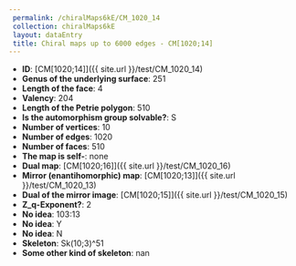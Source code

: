 ```yaml
--- 
 permalink: /chiralMaps6kE/CM_1020_14 
 collection: chiralMaps6kE
 layout: dataEntry
 title: Chiral maps up to 6000 edges - CM[1020;14]
---
```


- **ID**: [CM[1020;14]]({{ site.url }}/test/CM_1020_14)
- **Genus of the underlying surface**: 251
- **Length of the face**: 4
- **Valency**: 204
- **Length of the Petrie polygon**: 510
- **Is the automorphism group solvable?**: S
- **Number of vertices**: 10
- **Number of edges**: 1020
- **Number of faces**: 510
- **The map is self-**: none
- **Dual map**: [CM[1020;16]]({{ site.url }}/test/CM_1020_16)
- **Mirror (enantihomorphic) map**: [CM[1020;13]]({{ site.url }}/test/CM_1020_13)
- **Dual of the mirror image**: [CM[1020;15]]({{ site.url }}/test/CM_1020_15)
- **Z_q-Exponent?**: 2
- **No idea**:  103:13
- **No idea**: Y
- **No idea**: N
- **Skeleton**: Sk(10;3)^51
- **Some other kind of skeleton**: nan
